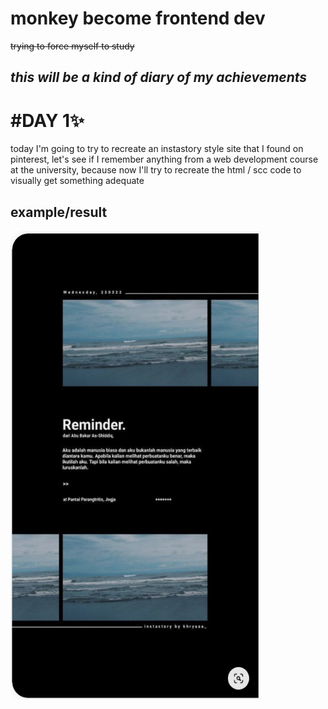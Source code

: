 # monkey become frontend dev
~~trying to force myself to study~~

## ***this will be a kind of diary of my achievements***
# #**DAY 1**:sparkles:
today I'm going to try to recreate an instastory style site that I found on pinterest, let's see if I remember anything from a web development course at the university, because now I'll try to recreate the html / scc code to visually get something adequate
## example/result
<img src="https://github.com/defur/monkey_become_frontend_dev/blob/main/img/Screenshot_1.png" width="400" height="750">
